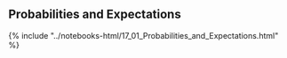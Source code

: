 Probabilities and Expectations
------

{% include "../notebooks-html/17_01_Probabilities_and_Expectations.html" %}
